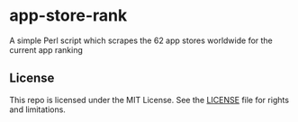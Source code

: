 # app-store-rank

A simple Perl script which scrapes the 62 app stores worldwide for the current app ranking

## License

This repo is licensed under the MIT License. See the [LICENSE](LICENSE.md) file for rights and limitations.
